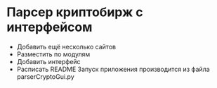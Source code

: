 # Парсер криптобирж с интерфейсом
- Добавить ещё несколько сайтов
- Разместить по модулям
- Добавить интерфейс
- Расписать README
Запуск приложения производится из файла parserCryptoGui.py
